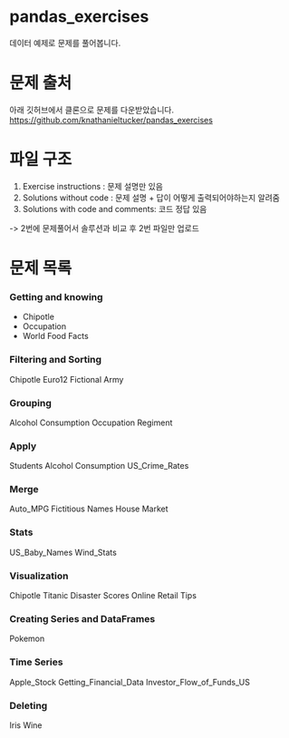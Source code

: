 # pandas_exercises
데이터 예제로 문제를 풀어봅니다.

# 문제 출처
아래 깃허브에서 클론으로 문제를 다운받았습니다.
https://github.com/knathanieltucker/pandas_exercises

# 파일 구조
1. Exercise instructions : 문제 설명만 있음
2. Solutions without code : 문제 설명 + 답이 어떻게 출력되어야하는지 알려줌
3. Solutions with code and comments: 코드 정답 있음

-> 2번에 문제풀어서 솔루션과 비교 후 2번 파일만 업로드

# 문제 목록
### Getting and knowing
- Chipotle
- Occupation
- World Food Facts

### Filtering and Sorting
Chipotle
Euro12
Fictional Army

### Grouping
Alcohol Consumption
Occupation
Regiment

### Apply
Students Alcohol Consumption
US_Crime_Rates

### Merge
Auto_MPG
Fictitious Names
House Market

### Stats
US_Baby_Names
Wind_Stats

### Visualization
Chipotle
Titanic Disaster
Scores
Online Retail
Tips

### Creating Series and DataFrames
Pokemon

### Time Series
Apple_Stock
Getting_Financial_Data
Investor_Flow_of_Funds_US

### Deleting
Iris
Wine



